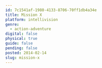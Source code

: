 ```yaml
---
id: 7c1541af-1980-4133-8706-70ff1db4a34e
title: Mission X
platform: intellivision
genre:
  - action-adventure
digital: false
physical: true
guide: false
pending: false
posted: 2014-02-14
slug: mission-x
---
```

